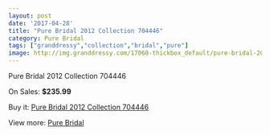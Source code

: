 ```yaml
---
layout: post
date: '2017-04-28'
title: "Pure Bridal 2012 Collection 704446"
category: Pure Bridal
tags: ["granddressy","collection","bridal","pure"]
image: http://img.granddressy.com/17068-thickbox_default/pure-bridal-2012-collection-704446.jpg
---
```

Pure Bridal 2012 Collection 704446

On Sales: **$235.99**
<a href="https://www.granddressy.com/en/pure-bridal/16070-pure-bridal-2012-collection-704446.html"><amp-img layout="responsive" width="600" height="600" src="//img.granddressy.com/17068-thickbox_default/pure-bridal-2012-collection-704446.jpg" alt="Pure Bridal 2012 Collection 704446 0" /></a>

Buy it: [Pure Bridal 2012 Collection 704446](https://www.granddressy.com/en/pure-bridal/16070-pure-bridal-2012-collection-704446.html "Pure Bridal 2012 Collection 704446")

View more: [Pure Bridal](https://www.granddressy.com/en/282-pure-bridal "Pure Bridal")